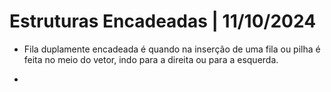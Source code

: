 # Estruturas Encadeadas | 11/10/2024

- Fila duplamente encadeada é quando na inserção de uma fila ou pilha é feita no meio do vetor, indo para a direita ou para a esquerda.

- 
